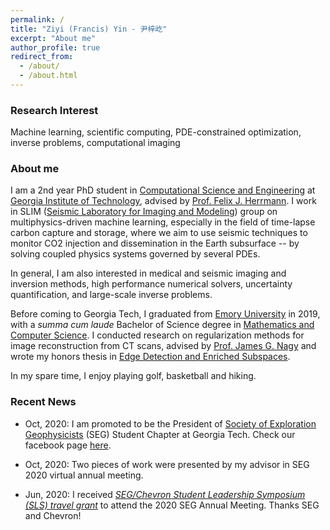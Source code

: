 ```yaml
---
permalink: /
title: "Ziyi (Francis) Yin - 尹梓屹"
excerpt: "About me"
author_profile: true
redirect_from: 
  - /about/
  - /about.html
---
```


### Research Interest

Machine learning, scientific computing, PDE-constrained optimization, inverse problems, computational imaging

### About me

I am a 2nd year PhD student in [Computational Science and Engineering](https://cse.gatech.edu) at [Georgia Institute of Technology](https://www.gatech.edu), advised by [Prof. Felix J. Herrmann](https://www.ece.gatech.edu/faculty-staff-directory/felix-herrmann). I work in SLIM ([Seismic Laboratory for Imaging and Modeling](https://slim.gatech.edu)) group on multiphysics-driven machine learning, especially in the field of time-lapse carbon capture and storage, where we aim to use seismic techniques to monitor CO2 injection and dissemination in the Earth subsurface -- by solving coupled physics systems governed by several PDEs.

In general, I am also interested in medical and seismic imaging and inversion methods, high performance numerical solvers, uncertainty quantification, and large-scale inverse problems.

Before coming to Georgia Tech, I graduated from [Emory University](http://www.emory.edu/home/index.html) in 2019, with a *summa cum laude* Bachelor of Science degree in [Mathematics and Computer Science](https://www.math.emory.edu). I conducted research on regularization methods for image reconstruction from CT scans, advised by [Prof. James G. Nagy](http://www.mathcs.emory.edu/~nagy/) and wrote my honors thesis in [Edge Detection and Enriched Subspaces](https://etd.library.emory.edu/concern/etds/7w62f916x?locale=en).

In my spare time, I enjoy playing golf, basketball and hiking.

### Recent News

* Oct, 2020: I am promoted to be the President of [Society of Exploration Geophysicists](https://seg.org/Education/Student/Student-Chapters/Student-Chapter-Listing/Student-Chapter-Listing-Detail/scID/000000200393) (SEG) Student Chapter at Georgia Tech. Check our facebook page [here](https://www.facebook.com/SEGatGT).

* Oct, 2020: Two pieces of work were presented by my advisor in SEG 2020 virtual annual meeting.

* Jun, 2020: I received [*SEG/Chevron Student Leadership Symposium (SLS) travel grant*](https://seg.org/Education/Student/Student-Programs/Student-Leadership-Symposium) to attend the 2020 SEG Annual Meeting. Thanks SEG and Chevron!
